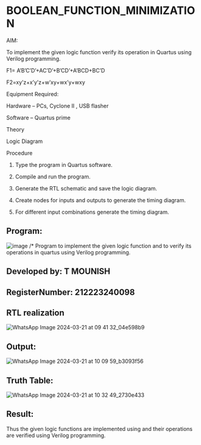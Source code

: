 # BOOLEAN_FUNCTION_MINIMIZATION

AIM:

To implement the given logic function verify its operation in Quartus using Verilog programming.

F1= A’B’C’D’+AC’D’+B’CD’+A’BCD+BC’D 

F2=xy’z+x’y’z+w’xy+wx’y+wxy

Equipment Required:

Hardware – PCs, Cyclone II , USB flasher

Software – Quartus prime

Theory

Logic Diagram

Procedure

1.	Type the program in Quartus software.

2.	Compile and run the program.

3.	Generate the RTL schematic and save the logic diagram.

4.	Create nodes for inputs and outputs to generate the timing diagram.

5.	For different input combinations generate the timing diagram.


## Program:

![image](https://github.com/saiganesh2006/BOOLEAN_FUNCTION_MINIMIZATION/assets/145742342/617b6f82-b943-4a19-9961-21084321b454)
/* Program to implement the given logic function and to verify its operations in quartus using Verilog programming. 

## Developed by: T MOUNISH
## RegisterNumber: 212223240098






## RTL realization

![WhatsApp Image 2024-03-21 at 09 41 32_04e598b9](https://github.com/saiganesh2006/BOOLEAN_FUNCTION_MINIMIZATION/assets/145742342/8338e349-458c-46ef-b1ef-ef14c8ad0c9b)

## Output:
![WhatsApp Image 2024-03-21 at 10 09 59_b3093f56](https://github.com/saiganesh2006/BOOLEAN_FUNCTION_MINIMIZATION/assets/145742342/64c064f4-deb4-43ca-a093-5b1e46334069)

## Truth Table:
![WhatsApp Image 2024-03-21 at 10 32 49_2730e433](https://github.com/saiganesh2006/BOOLEAN_FUNCTION_MINIMIZATION/assets/145742342/6531c9db-9ee9-4d21-b499-4ec401120053)

## Result:

Thus the given logic functions are implemented using and their operations are verified using Verilog programming.

